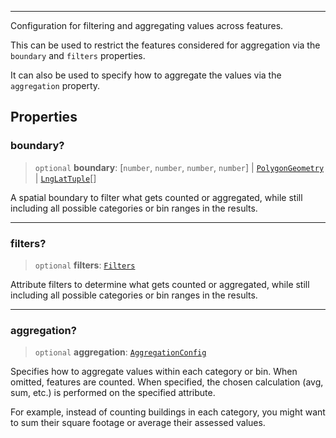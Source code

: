 ***

Configuration for filtering and aggregating values across features.

This can be used to restrict the features considered for aggregation via the `boundary`
and `filters` properties.

It can also be used to specify how to aggregate the values via the `aggregation` property.

## Properties

### boundary?

> `optional` **boundary**: \[`number`, `number`, `number`, `number`] | [`PolygonGeometry`](../Shared/PolygonGeometry.md) | [`LngLatTuple`](../Shared/LngLatTuple.md)\[]

A spatial boundary to filter what gets counted or aggregated, while still including
all possible categories or bin ranges in the results.

***

### filters?

> `optional` **filters**: [`Filters`](Filters.md)

Attribute filters to determine what gets counted or aggregated, while still including
all possible categories or bin ranges in the results.

***

### aggregation?

> `optional` **aggregation**: [`AggregationConfig`](AggregationConfig.md)

Specifies how to aggregate values within each category or bin. When omitted,
features are counted. When specified, the chosen calculation (avg, sum, etc.)
is performed on the specified attribute.

For example, instead of counting buildings in each category, you might want
to sum their square footage or average their assessed values.

